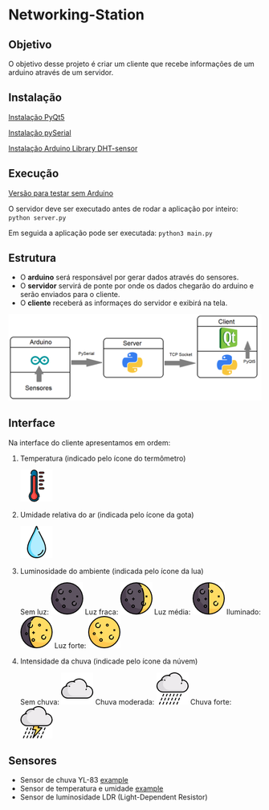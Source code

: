 # Networking-Station

## Objetivo

O objetivo desse projeto é criar um cliente que recebe informações de um arduino através de um servidor.


## Instalação

[Instalação PyQt5](http://pyqt.sourceforge.net/Docs/PyQt5/installation.html)

[Instalação pySerial](http://pyserial.readthedocs.io/en/latest/pyserial.html)

[Instalação Arduino Library DHT-sensor](https://github.com/adafruit/DHT-sensor-library)

## Execução

[Versão para testar sem Arduino](https://github.com/lfelipev/Networking-Station/tree/no-arduino)

O servidor deve ser executado antes de rodar a aplicação por inteiro: ```python server.py```

Em seguida a aplicação pode ser executada: ```python3 main.py```

## Estrutura

- O **arduino** será responsável por gerar dados através do sensores.
- O **servidor** servirá de ponte por onde os dados chegarão do arduino e serão enviados para o cliente.
- O **cliente** receberá as informaçes do servidor e exibirá na tela.

![estruct](https://github.com/lfelipev/Networking-Station/blob/master/pics/estrutura.png "Estrutura do projeto")

## Interface

Na interface do cliente apresentamos em ordem:

1. Temperatura (indicado pelo ícone do termômetro)

   ![thermometer](https://github.com/lfelipev/Networking-Station/blob/master/pics/thermometer.png "Thermometer")
2. Umidade relativa do ar (indicada pelo ícone da gota)

   ![drop](https://github.com/lfelipev/Networking-Station/blob/master/pics/drop.png "Drop")
3. Luminosidade do ambiente (indicada pelo ícone da lua)

   Sem luz: ![dark](https://github.com/lfelipev/Networking-Station/blob/master/pics/dark.png "Dark")
   Luz fraca: ![dim-light](https://github.com/lfelipev/Networking-Station/blob/master/pics/dim-light.png "Dim-light")
   Luz média: ![medium-light](https://github.com/lfelipev/Networking-Station/blob/master/pics/medium-light.png "Medium-light")
   Iluminado: ![light](https://github.com/lfelipev/Networking-Station/blob/master/pics/light.png "Light")
   Luz forte: ![very-light](https://github.com/lfelipev/Networking-Station/blob/master/pics/very-light.png "Very-light")
4. Intensidade da chuva (indicade pelo ícone da núvem)

   Sem chuva: ![no-rain](https://github.com/lfelipev/Networking-Station/blob/master/pics/no-rain.png "No rain")
   Chuva moderada: ![rain](https://github.com/lfelipev/Networking-Station/blob/master/pics/rain.png "Rain")
   Chuva forte: ![storm](https://github.com/lfelipev/Networking-Station/blob/master/pics/storm.png "Storm")

## Sensores

- Sensor de chuva YL-83 [example](https://www.filipeflop.com/blog/sensor-de-chuva-yl-83/)
- Sensor de temperatura e umidade [example](https://www.filipeflop.com/produto/sensor-de-umidade-e-temperatura-dht11/)
- Sensor de luminosidade LDR (Light-Dependent Resistor)
